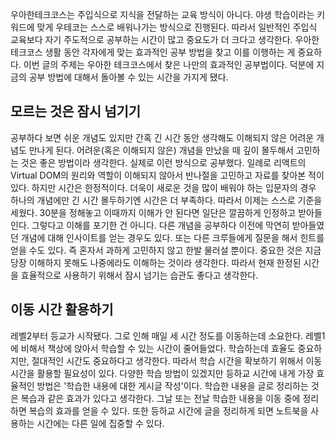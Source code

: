 우아한테크코스는 주입식으로 지식을 전달하는 교육 방식이 아니다. 야생 학습이라는 키워드에 맞게 우테코는 스스로 배워나가는 방식으로 진행된다. 따라서 일반적인 주입식 교육보다 자기 주도적으로 공부하는 시간이 많고 중요도가 더 크다고 생각한다. 우아한테크코스 생활 동안 각자에게 맞는 효과적인 공부 방법을 찾고 이를 이행하는 게 중요하다. 이번 글의 주제는 우아한 테크코스에서 찾은 나만의 효과적인 공부법이다. 덕분에 지금의 공부 방법에 대해서 돌아볼 수 있는 시간을 가지게 됐다.

## 모르는 것은 잠시 넘기기
공부하다 보면 쉬운 개념도 있지만 간혹 긴 시간 동안 생각해도 이해되지 않은 어려운 개념도 만나게 된다. 어려운(혹은 이해되지 않은) 개념을 만났을 때 깊이 몰두해서 고민하는 것은 좋은 방법이라 생각한다. 실제로 이런 방식으로 공부했다. 일례로 리액트의 Virtual DOM의 원리와 역할이 이해되지 않아서 반나절을 고민하고 자료를 찾아본 적이 있다.
하지만 시간은 한정적이다. 더욱이 새로운 것을 많이 배워야 하는 입문자의 경우 하나의 개념에만 긴 시간 몰두하기엔 시간은 더 부족하다. 따라서 이제는 스스로 기준을 세웠다. 30분을 정해놓고 이때까지 이해가 안 된다면 일단은 깔끔하게 인정하고 받아들인다.
그렇다고 이해를 포기한 건 아니다. 다른 개념을 공부하다 이전에 막연히 받아들였던 개념에 대해 인사이트를 얻는 경우도 있다. 또는 다른 크루들에게 질문을 해서 힌트를 얻을 수도 있다. 즉 혼자서 과하게 고민하지 않고 한발 물러설 뿐이다. 중요한 것은 지금 당장 이해하지 못해도 나중에라도 이해하는 것이라 생각한다. 따라서 현재 한정된 시간을 효율적으로 사용하기 위해서 잠시 넘기는 습관도 좋다고 생각한다.

## 이동 시간 활용하기
레벨2부터 등교가 시작됐다. 그로 인해 매일 세 시간 정도를 이동하는데 소요한다. 레벨1에 비해서 책상에 앉아서 학습할 수 있는 시간이 줄어들었다. 학습하는데 효율도 중요하지만, 절대적인 시간도 중요하다고 생각한다. 따라서 학습 시간을 확보하기 위해서 이동 시간을 활용할 필요성이 있다. 다양한 학습 방법이 있겠지만 등하교 시간에 내게 가장 효율적인 방법은 '학습한 내용에 대한 게시글 작성'이다. 학습한 내용을 글로 정리하는 것은 복습과 같은 효과가 있다고 생각한다. 그날 또는 전날 학습한 내용을 이동 중에 정리하면 복습의 효과를 얻을 수 있다. 또한 등하교 시간에 글을 정리하게 되면 노트북을 사용하는 시간에는 다른 일에 집중할 수 있다.
